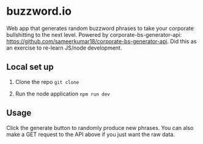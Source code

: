 # buzzword.io

Web app that generates random buzzword phrases to take your corporate bullshitting to the next level. Powered by corporate-bs-generator-api: https://github.com/sameerkumar18/corporate-bs-generator-api. Did this as an exercise to re-learn JS/node development.

## Local set up 

1. Clone the repo
```git clone ```

2. Run the node application
``` npm run dev ```

## Usage
Click the generate button to randomly produce new phrases. You can also make a GET request to the API above if you just want the raw data.
